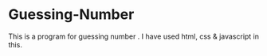 # Guessing-Number

This is a program for guessing number .
I have used html, css & javascript in this.
